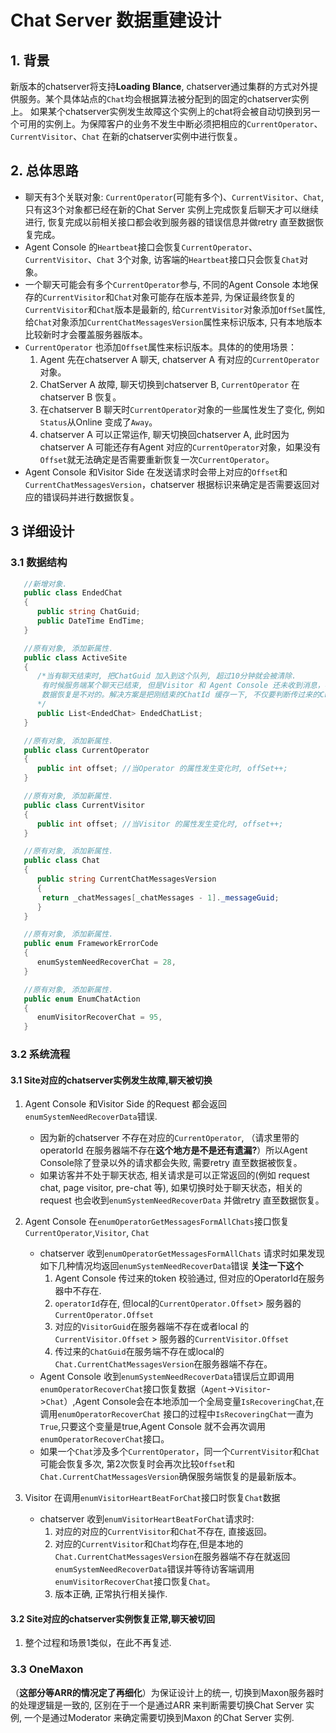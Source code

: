 
# Chat Server 数据重建设计

## 1. 背景

新版本的chatserver将支持**Loading Blance**, chatserver通过集群的方式对外提供服务。某个具体站点的`Chat`均会根据算法被分配到的固定的chatserver实例上。
如果某个chatserver实例发生故障这个实例上的chat将会被自动切换到另一个可用的实例上。为保障客户的业务不发生中断必须把相应的`CurrentOperator`、`CurrentVisitor`、`Chat` 在新的chatserver实例中进行恢复。

## 2. 总体思路

+ 聊天有3个关联对象: `CurrentOperator`(可能有多个)、`CurrentVisitor`、`Chat`, 只有这3个对象都已经在新的Chat Server 实例上完成恢复后聊天才可以继续进行, 恢复完成以前相关接口都会收到服务器的错误信息并做retry 直至数据恢复完成。
+ Agent Console 的`Heartbeat`接口会恢复`CurrentOperator`、`CurrentVisitor`、`Chat` 3个对象, 访客端的`Heartbeat`接口只会恢复`Chat`对象。
+ 一个聊天可能会有多个`CurrentOperator`参与, 不同的Agent Console 本地保存的`CurrentVisitor`和`Chat`对象可能存在版本差异, 为保证最终恢复的`CurrentVisitor`和`Chat`版本是最新的, 给`CurrentVisitor`对象添加`OffSet`属性, 给`Chat`对象添加`CurrentChatMessagesVersion`属性来标识版本, 只有本地版本比较新时才会覆盖服务器版本。
+ `CurrentOperator` 也添加`Offset`属性来标识版本。具体的的使用场景：
  1. Agent 先在chatserver A 聊天,  chatserver A 有对应的`CurrentOperator`对象。
  2. ChatServer A 故障, 聊天切换到chatserver B, `CurrentOperator` 在chatserver B 恢复。
  3. 在chatserver B 聊天时`CurrentOperator`对象的一些属性发生了变化, 例如`Status`从Online 变成了`Away`。
  4. chatserver A 可以正常运作, 聊天切换回chatserver A, 此时因为chatserver A 可能还存有Agent 对应的`CurrentOperator`对象，如果没有`Offset`就无法确定是否需要重新恢复一次`CurrentOperator`。
+ Agent Console 和Visitor Side 在发送请求时会带上对应的`Offset`和`CurrentChatMessagesVersion`，chatserver 根据标识来确定是否需要返回对应的错误码并进行数据恢复。
  
## 3 详细设计

### 3.1 数据结构

```c#
   //新增对象.
   public class EndedChat
   {
      public string ChatGuid;
      public DateTime EndTime;
   }

   //原有对象, 添加新属性.
   public class ActiveSite
   {
      /*当有聊天结束时, 把ChatGuid 加入到这个队列, 超过10分钟就会被清除.
       有时候服务端某个聊天已结束, 但是Visitor 和 Agent Console 还未收到消息，客户端发送心跳时会报'ChatId`不存在,这时如果根据`ChatId`不存在就进行
       数据恢复是不对的。解决方案是把刚结束的ChatId 缓存一下, 不仅要判断传过来的ChatId不属于任何正在进行的聊天,还要排除聊天可能刚结束的情况.
      */
      public List<EndedChat> EndedChatList;
   }

   //原有对象, 添加新属性.
   public class CurrentOperator
   {
      public int offset; //当Operator 的属性发生变化时, offSet++;
   }

   //原有对象, 添加新属性.
   public class CurrentVisitor
   {
      public int offset; //当Visitor 的属性发生变化时, offset++;
   }

   //原有对象, 添加新属性.
   public class Chat
   {
      public string CurrentChatMessagesVersion
      {
       return _chatMessages[_chatMessages - 1]._messageGuid;
      }
   }

   //原有对象, 添加新属性.
   public enum FrameworkErrorCode
   {
      enumSystemNeedRecoverChat = 28,
   }

   //原有对象, 添加新属性.
   public enum EnumChatAction
   {
      enumVisitorRecoverChat = 95,
   }
```

### 3.2 系统流程

#### 3.1 Site对应的chatserver实例发生故障,聊天被切换

1. Agent Console 和Visitor Side 的Request 都会返回`enumSystemNeedRecoverData`错误.
   + 因为新的chatserver 不存在对应的`CurrentOperator`, （请求里带的operatorId 在服务器端不存在**这个地方是不是还有遗漏?**）所以Agent Console除了登录以外的请求都会失败, 需要retry 直至数据被恢复。
   + 如果访客并不处于聊天状态, 相关请求是可以正常返回的(例如 request chat, page visitor, pre-chat 等), 如果切换时处于聊天状态，相关的request 也会收到`enumSystemNeedRecoverData` 并做retry 直至数据恢复。
  
2. Agent Console 在`enumOperatorGetMessagesFormAllChats`接口恢复`CurrentOperator`,`Visitor`, `Chat`
   + chatserver 收到`enumOperatorGetMessagesFormAllChats` 请求时如果发现如下几种情况均返回`enumSystemNeedRecoverData`错误 **关注一下这个**
     1. Agent Console 传过来的token 校验通过, 但对应的OperatorId在服务器中不存在.
     2. `operatorId`存在, 但local的`CurrentOperator.Offset`> 服务器的`CurrentOperator.Offset`
     3. 对应的`VisitorGuid`在服务器端不存在或者local 的`CurrentVisitor.Offset` > 服务器的`CurrentVisitor.Offset`
     4. 传过来的`ChatGuid`在服务端不存在或local的`Chat.CurrentChatMessagesVersion`在服务器端不存在。
   + Agent Console 收到`enumSystemNeedRecoverData`错误后立即调用 `enumOperatorRecoverChat`接口恢复数据（`Agent`->`Visitor`->`Chat`）,Agent Console会在本地添加一个全局变量`IsRecoveringChat`,在调用`enumOperatorRecoverChat`   接口的过程中`IsRecoveringChat`一直为`True`,只要这个变量是true,Agent Console 就不会再次调用`enumOperatorRecoverChat`接口。
   + 如果一个`Chat`涉及多个`CurrentOperator`，同一个`CurrentVisitor`和`Chat`可能会恢复多次, 第2次恢复时会再次比较`Offset`和`Chat.CurrentChatMessagesVersion`确保服务端恢复的是最新版本。

3. Visitor 在调用`enumVisitorHeartBeatForChat`接口时恢复`Chat`数据
   + chatserver 收到`enumVisitorHeartBeatForChat`请求时:
     1. 对应的对应的`CurrentVisitor`和`Chat`不存在, 直接返回。
     2. 对应的`CurrentVisitor`和`Chat`均存在,但是本地的`Chat.CurrentChatMessagesVersion`在服务器端不存在就返回`enumSystemNeedRecoverData`错误并等待访客端调用`enumVisitorRecoverChat`接口恢复`Chat`。
     3. 版本正确, 正常执行相关操作.

#### 3.2 Site对应的chatserver实例恢复正常,聊天被切回

   1. 整个过程和场景1类似，在此不再复述.

### 3.3 OneMaxon

（**这部分等ARR的情况定了再细化**）为保证设计上的统一, 切换到Maxon服务器时的处理逻辑是一致的, 区别在于一个是通过ARR 来判断需要切换Chat Server 实例, 一个是通过Moderator 来确定需要切换到Maxon 的Chat Server 实例.
